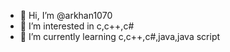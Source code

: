 - 👋 Hi, I’m @arkhan1070
- 👀 I’m interested in c,c++,c#
- 🌱 I’m currently learning c,c++,c#,java,java script

<!---
arkhan1070/arkhan1070 is a ✨ special ✨ repository because its `README.md` (this file) appears on your GitHub profile.
You can click the Preview link to take a look at your changes.
--->
